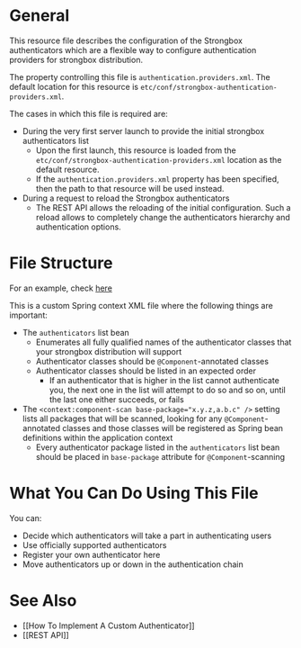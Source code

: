 # General

This resource file describes the configuration of the Strongbox authenticators which are a flexible way to configure authentication providers for strongbox distribution.

The property controlling this file is `authentication.providers.xml`. The default location for this resource is `etc/conf/strongbox-authentication-providers.xml`.

The cases in which this file is required are:
* During the very first server launch to provide the initial strongbox authenticators list
  * Upon the first launch, this resource is loaded from the `etc/conf/strongbox-authentication-providers.xml` location as the default resource.
  * If the `authentication.providers.xml` property has been specified, then the path to that resource will be used instead.
* During a request to reload the Strongbox authenticators
  * The REST API allows the reloading of the initial configuration. Such a reload allows to completely change the authenticators hierarchy and authentication options.

# File Structure

For an example, check [here](https://github.com/strongbox/strongbox/blob/master/strongbox-user-management/src/main/resources/etc/conf/strongbox-authentication-providers.xml)

This is a custom Spring context XML file where the following things are important:

* The `authenticators` list bean
  * Enumerates all fully qualified names of the authenticator classes that your strongbox distribution will support
  * Authenticator classes should be `@Component`-annotated classes
  * Authenticator classes should be listed in an expected order
    * If an authenticator that is higher in the list cannot authenticate you, the next one in the list will attempt to do so and so on, until the last one either succeeds, or fails
* The `<context:component-scan base-package="x.y.z,a.b.c" />` setting lists all packages that will be scanned, looking for any `@Component`-annotated classes and those classes will be registered as Spring bean definitions within the application context
  * Every authenticator package listed in the `authenticators` list bean should be placed in `base-package` attribute for `@Component`-scanning

# What You Can Do Using This File

You can:
* Decide which authenticators will take a part in authenticating users
* Use officially supported authenticators 
* Register your own authenticator here
* Move authenticators up or down in the authentication chain

# See Also

* [[How To Implement A Custom Authenticator]]
* [[REST API]]
